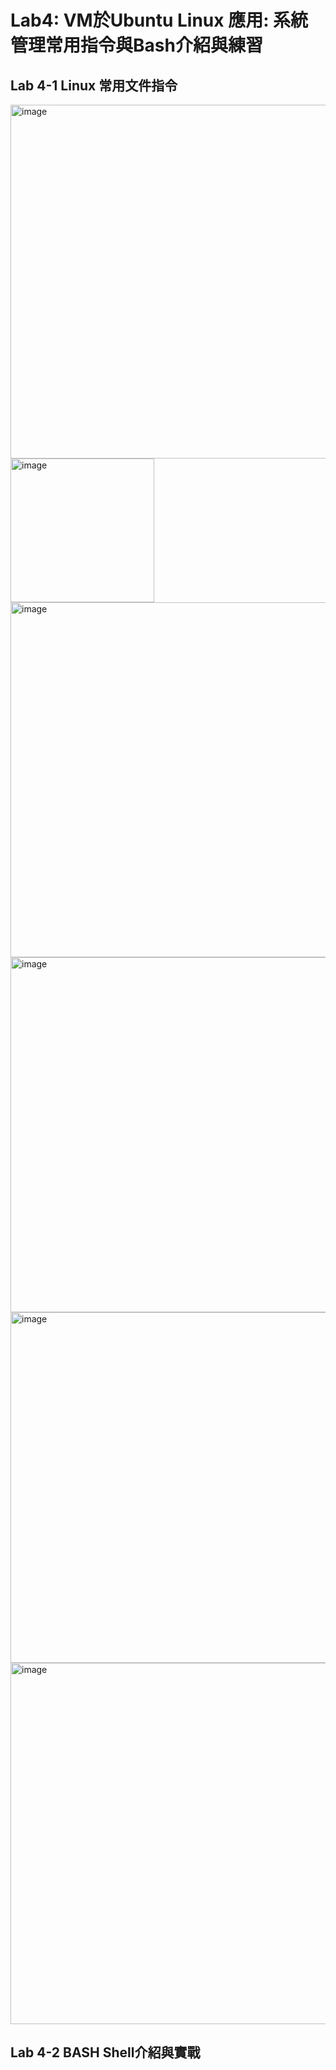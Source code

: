 # Lab4: VM於Ubuntu Linux 應用: 系統管理常用指令與Bash介紹與練習

## Lab 4-1 Linux 常用文件指令

<img width="566" alt="image" src="https://user-images.githubusercontent.com/89304181/163697095-4a2b72cf-e2c2-4c00-8b72-c4f44bbaae47.png">

<img width="230" alt="image" src="https://user-images.githubusercontent.com/89304181/163697099-53f02a6e-2955-4370-9b60-33eb8e700057.png">

<img width="568" alt="image" src="https://user-images.githubusercontent.com/89304181/163697126-b21340ab-74e9-410a-841c-da80813642a4.png">

<img width="568" alt="image" src="https://user-images.githubusercontent.com/89304181/163697143-6e282e61-9d50-4758-9642-33963acdf3fa.png">

<img width="561" alt="image" src="https://user-images.githubusercontent.com/89304181/163697161-89f68085-0be3-476a-b44a-f6bda045ee1e.png">

<img width="578" alt="image" src="https://user-images.githubusercontent.com/89304181/163697174-49d80776-383c-41c7-84cb-b2497defa707.png">



## Lab 4-2 BASH Shell介紹與實戰


